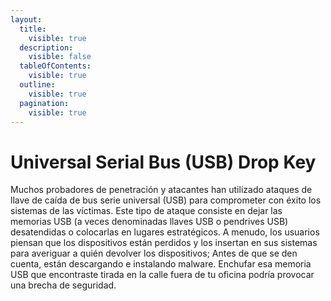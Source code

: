 ```yaml
---
layout:
  title:
    visible: true
  description:
    visible: false
  tableOfContents:
    visible: true
  outline:
    visible: true
  pagination:
    visible: true
---
```


# Universal Serial Bus (USB) Drop Key

Muchos probadores de penetración y atacantes han utilizado ataques de llave de caída de bus serie universal (USB) para comprometer con éxito los sistemas de las víctimas. Este tipo de ataque consiste en dejar las memorias USB (a veces denominadas llaves USB o pendrives USB) desatendidas o colocarlas en lugares estratégicos. A menudo, los usuarios piensan que los dispositivos están perdidos y los insertan en sus sistemas para averiguar a quién devolver los dispositivos; Antes de que se den cuenta, están descargando e instalando malware. Enchufar esa memoria USB que encontraste tirada en la calle fuera de tu oficina podría provocar una brecha de seguridad.
